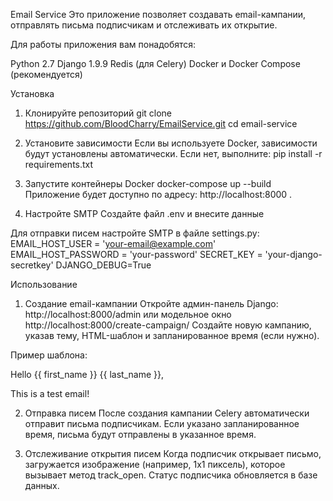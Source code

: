 Email Service
Это приложение позволяет создавать email-кампании, отправлять письма подписчикам и отслеживать их открытие.

Для работы приложения вам понадобятся:

Python 2.7
Django 1.9.9
Redis (для Celery)
Docker и Docker Compose (рекомендуется)

Установка
1. Клонируйте репозиторий
git clone https://github.com/BloodCharry/EmailService.git
cd email-service

3. Установите зависимости
Если вы используете Docker, зависимости будут установлены автоматически. Если нет, выполните:
pip install -r requirements.txt

3. Запустите контейнеры Docker
docker-compose up --build
Приложение будет доступно по адресу: http://localhost:8000 .

1. Настройте SMTP
Создайте файл .env и внесите данные

Для отправки писем настройте SMTP в файле settings.py:
EMAIL_HOST_USER = 'your-email@example.com'
EMAIL_HOST_PASSWORD = 'your-password'
SECRET_KEY = 'your-django-secretkey'
DJANGO_DEBUG=True

Использование
1. Создание email-кампании
Откройте админ-панель Django: http://localhost:8000/admin или модельное окно http://localhost:8000/create-campaign/
Создайте новую кампанию, указав тему, HTML-шаблон и запланированное время (если нужно).

Пример шаблона:
<p>Hello {{ first_name }} {{ last_name }},</p>
<p>This is a test email!</p>
<img src="http://localhost:8000/track-open/{{ subscriber_id }}/" alt="" style="display:none;" />

2. Отправка писем
После создания кампании Celery автоматически отправит письма подписчикам. Если указано запланированное время, письма будут отправлены в указанное время.

3. Отслеживание открытия писем
Когда подписчик открывает письмо, загружается изображение (например, 1x1 пиксель), которое вызывает метод track_open. Статус подписчика обновляется в базе данных.
